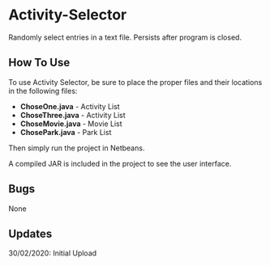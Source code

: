 # Activity-Selector
 Randomly select entries in a text file. Persists after program is closed.
 
## How To Use
To use Activity Selector, be sure to place the proper files and their locations in the following files:
- **ChoseOne.java** -  Activity List
- **ChoseThree.java** -  Activity List
- **ChoseMovie.java** -  Movie List
- **ChosePark.java** -  Park List

Then simply run the project in Netbeans. 

A compiled JAR is included in the project to see the user interface.

## Bugs
None

## Updates
30/02/2020: Initial Upload